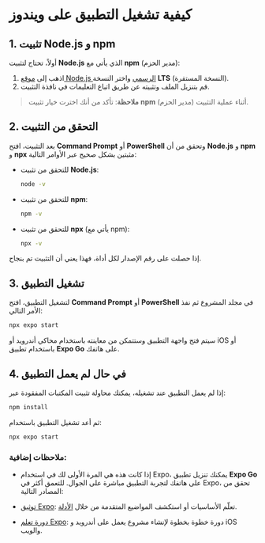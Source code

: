 
# كيفية تشغيل التطبيق على ويندوز

## 1. تثبيت Node.js و npm
أولاً، تحتاج لتثبيت **Node.js** الذي يأتي مع **npm** (مدير الحزم):

1. اذهب إلى [موقع Node.js الرسمي](https://nodejs.org/) واختر النسخة **LTS** (النسخة المستقرة).
2. قم بتنزيل الملف وتثبيته عن طريق اتباع التعليمات في نافذة التثبيت.

> **ملاحظة**: تأكد من أنك اخترت خيار تثبيت **npm** (مدير الحزم) أثناء عملية التثبيت.

## 2. التحقق من التثبيت
بعد التثبيت، افتح **Command Prompt** أو **PowerShell** وتحقق من أن **Node.js** و **npm** و **npx** مثبتين بشكل صحيح عبر الأوامر التالية:

- للتحقق من تثبيت **Node.js**:
  ```bash
  node -v
  ```

- للتحقق من تثبيت **npm**:
  ```bash
  npm -v
  ```

- للتحقق من تثبيت **npx** (يأتي مع npm):
  ```bash
  npx -v
  ```

إذا حصلت على رقم الإصدار لكل أداة، فهذا يعني أن التثبيت تم بنجاح.

## 3. تشغيل التطبيق
لتشغيل التطبيق، افتح **Command Prompt** أو **PowerShell** في مجلد المشروع ثم نفذ الأمر التالي:
```bash
npx expo start
```
سيتم فتح واجهة التطبيق وستتمكن من معاينته باستخدام محاكي أندرويد أو iOS أو باستخدام تطبيق **Expo Go** على هاتفك.

## 4. في حال لم يعمل التطبيق
إذا لم يعمل التطبيق عند تشغيله، يمكنك محاولة تثبيت المكتبات المفقودة عبر:
```bash
npm install
```
ثم أعد تشغيل التطبيق باستخدام:
```bash
npx expo start
```

### **ملاحظات إضافية:**
- إذا كانت هذه هي المرة الأولى لك في استخدام Expo، يمكنك تنزيل تطبيق **Expo Go** على هاتفك لتجربة التطبيق مباشرة على الجوال.
للتعمق أكثر في Expo، تحقق من المصادر التالية:

- [توثيق Expo](https://docs.expo.dev/): تعلّم الأساسيات أو استكشف المواضيع المتقدمة من خلال [الأدلة](https://docs.expo.dev/guides).  
- [دورة تعلم Expo](https://docs.expo.dev/tutorial/introduction/): دورة خطوة بخطوة لإنشاء مشروع يعمل على أندرويد و iOS والويب.

